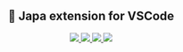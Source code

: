 <div align="center">
  <h2>🧪 Japa extension for VSCode</h2>

  <p align="center">
    <a href="https://github.com/Julien-R44/japa-vscode/actions/workflows/test.yml">
      <img src="https://img.shields.io/github/workflow/status/julien-r44/japa-vscode/test?label=%20&logo=github&style=flat-square&logoColor=white&color=5A45FF">
    </a>
    <a href="https://marketplace.visualstudio.com/items?itemName=jripouteau.japa-vscode">
      <img src="https://vsmarketplacebadge.apphb.com/version-short/jripouteau.japa-vscode.svg?label=%20&style=flat-square&color=5A45FF">
    </a>
    <a href="https://marketplace.visualstudio.com/items?itemName=jripouteau.japa-vscode">
      <img src="https://vsmarketplacebadge.apphb.com/installs-short/jripouteau.japa-vscode.svg?label=%20&style=flat-square&color=5A45FF">
    </a>
    <a href="https://marketplace.visualstudio.com/items?itemName=jripouteau.japa-vscode">
      <img src="https://vsmarketplacebadge.apphb.com/rating-short/jripouteau.japa-vscode.svg?label=%20&style=flat-square&color=5A45FF">
    </a>
    <br>
  </p>
</div>
